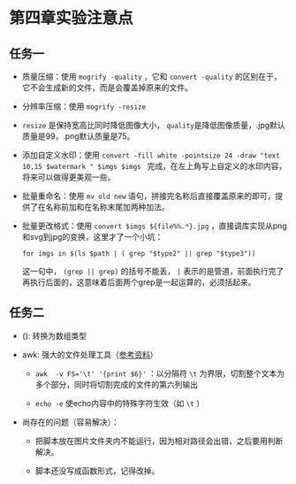 # 第四章实验注意点

## 任务一

- 质量压缩：使用 ```mogrify -quality``` ，它和 ```convert -quality``` 的区别在于，它不会生成新的文件，而是会覆盖掉原来的文件。

- 分辨率压缩：使用 ```mogrify -resize``` 

- ```resize``` 是保持宽高比同时降低图像大小， ```quality```是降低图像质量，.jpg默认质量是99，.png默认质量是75。

- 添加自定义水印：使用 ```convert -fill white -pointsize 24 -draw "text 10,15 $watermark " $imgs $imgs ``` 完成，在左上角写上自定义的水印内容，将来可以做得更美观一些。

- 批量重命名：使用 ```mv old new``` 语句，拼接完名称后直接覆盖原来的即可，提供了在名称前加和在名称末尾加两种加法。

- 批量更改格式：使用 ```convert $imgs ${file%%.*}.jpg``` ，直接调库实现从png和svg到jpg的变换，这里才了一个小坑：

    ```for imgs in $(ls $path | ( grep "$type2" || grep "$type3"))```

    这一句中， ```(grep || grep)``` 的括号不能丢， ```|``` 表示的是管道，前面执行完了再执行后面的，这意味着后面两个grep是一起运算的，必须括起来。

## 任务二

- (): 转换为数组类型

- awk: 强大的文件处理工具（[参考资料](http://www.zsythink.net/archives/tag/awk)）

    - `awk  -v FS='\t' '{print $6}'` ：以分隔符 `\t` 为界限，切割整个文本为多个部分，同时将切割完成的文件的第六列输出

    - `echo -e` 使echo内容中的特殊字符生效（如 `\t` ）

- 尚存在的问题（容易解决）：

    - 把脚本放在图片文件夹内不能运行，因为相对路径会出错，之后要用判断解决。

    - 脚本还没写成函数形式，记得改掉。